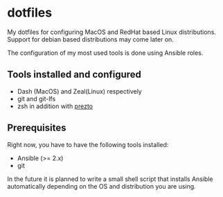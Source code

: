 # dotfiles

My dotfiles for configuring MacOS and RedHat based Linux distributions.
Support for debian based distributions may come later on.

The configuration of my most used tools is done using Ansible roles. 

## Tools installed and configured

* Dash (MacOS) and Zeal(Linux) respectively
* git and git-lfs
* zsh in addition with [prezto](https://github.com/sorin-ionescu/prezto)
 
## Prerequisites

Right now, you have to have the following tools installed:

* Ansible (>= 2.x)
* git

In the future it is planned to write a small shell script
that installs Ansible automatically depending on the OS
and distribution you are using. 
